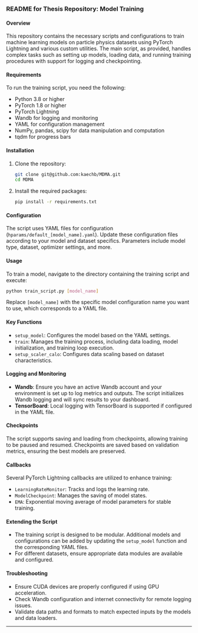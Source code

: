 

### README for Thesis Repository: Model Training

#### Overview
This repository contains the necessary scripts and configurations to train machine learning models on particle physics datasets using PyTorch Lightning and various custom utilities. The main script, as provided, handles complex tasks such as setting up models, loading data, and running training procedures with support for logging and checkpointing.

#### Requirements
To run the training script, you need the following:
- Python 3.8 or higher
- PyTorch 1.8 or higher
- PyTorch Lightning
- Wandb for logging and monitoring
- YAML for configuration management
- NumPy, pandas, scipy for data manipulation and computation
- tqdm for progress bars

#### Installation
1. Clone the repository:
   ```bash
   git clone git@github.com:kaechb/MDMA.git
   cd MDMA
   ```
2. Install the required packages:
   ```bash
   pip install -r requirements.txt
   ```

#### Configuration
The script uses YAML files for configuration (`hparams/default_[model_name].yaml`). Update these configuration files according to your model and dataset specifics. Parameters include model type, dataset, optimizer settings, and more.

#### Usage
To train a model, navigate to the directory containing the training script and execute:
```bash
python train_script.py [model_name]
```
Replace `[model_name]` with the specific model configuration name you want to use, which corresponds to a YAML file.

#### Key Functions
- `setup_model`: Configures the model based on the YAML settings.
- `train`: Manages the training process, including data loading, model initialization, and training loop execution.
- `setup_scaler_calo`: Configures data scaling based on dataset characteristics.

#### Logging and Monitoring
- **Wandb**: Ensure you have an active Wandb account and your environment is set up to log metrics and outputs. The script initializes Wandb logging and will sync results to your dashboard.
- **TensorBoard**: Local logging with TensorBoard is supported if configured in the YAML file.

#### Checkpoints
The script supports saving and loading from checkpoints, allowing training to be paused and resumed. Checkpoints are saved based on validation metrics, ensuring the best models are preserved.

#### Callbacks
Several PyTorch Lightning callbacks are utilized to enhance training:
- `LearningRateMonitor`: Tracks and logs the learning rate.
- `ModelCheckpoint`: Manages the saving of model states.
- `EMA`: Exponential moving average of model parameters for stable training.

#### Extending the Script
- The training script is designed to be modular. Additional models and configurations can be added by updating the `setup_model` function and the corresponding YAML files.
- For different datasets, ensure appropriate data modules are available and configured.

#### Troubleshooting
- Ensure CUDA devices are properly configured if using GPU acceleration.
- Check Wandb configuration and internet connectivity for remote logging issues.
- Validate data paths and formats to match expected inputs by the models and data loaders.


---



